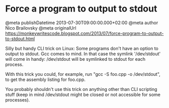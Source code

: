 # Force a program to output to stdout

@meta publishDatetime 2013-07-30T09:00:00.000+02:00
@meta author Nico Brailovsky
@meta originalUrl https://monkeywritescode.blogspot.com/2013/07/force-program-to-output-to-stdout.html

Silly but handy CLI trick on Linux: Some programs don't have an option to output to stdout. Gcc comes to mind. In that case the symlink '/dev/stdout' will come in handy: /dev/stdout will be symlinked to stdout for each process.

With this trick you could, for example, run "gcc -S foo.cpp -o /dev/stdout", to get the assembly listing for foo.cpp.

You probably shouldn't use this trick on anything other than CLI scripting stuff (keep in mind /dev/stdout might be closed or not accessible for some processes).

